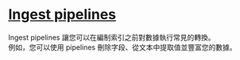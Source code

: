 # [Ingest pipelines](https://www.elastic.co/guide/en/elasticsearch/reference/8.6/ingest.html)

Ingest pipelines 讓您可以在編制索引之前對數據執行常見的轉換。  
例如，您可以使用 pipelines 刪除字段、從文本中提取值並豐富您的數據。
